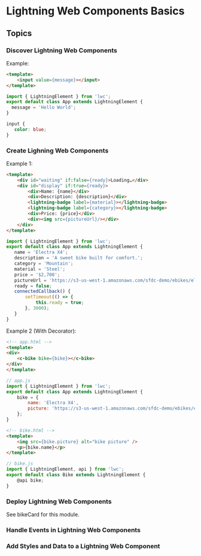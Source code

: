 # Lightning Web Components Basics

## Topics

### Discover Lightning Web Components

Example:

```HTML
<template>
    <input value={message}></input>
</template>
```

```JavaScript
import { LightningElement } from 'lwc';
export default class App extends LightningElement {
  message = 'Hello World';
}
```

```CSS
input {
   color: blue;
}
```

### Create Lighning Web Components

Example 1:

```HTML
<template>
    <div id="waiting" if:false={ready}>Loading…</div>
    <div id="display" if:true={ready}>
        <div>Name: {name}</div>
        <div>Description: {description}</div>
        <lightning-badge label={material}></lightning-badge>
        <lightning-badge label={category}></lightning-badge>
        <div>Price: {price}</div>
        <div><img src={pictureUrl}/></div>
    </div>
</template>
```

```JavaScript
import { LightningElement } from 'lwc';
export default class App extends LightningElement {
   name = 'Electra X4';
   description = 'A sweet bike built for comfort.';
   category = 'Mountain';
   material = 'Steel';
   price = '$2,700';
   pictureUrl = 'https://s3-us-west-1.amazonaws.com/sfdc-demo/ebikes/electrax4.jpg';
   ready = false;
   connectedCallback() {
       setTimeout(() => {
           this.ready = true;
       }, 3000);
   }
}
```

Example 2 (With Decorator):

```HTML
<!-- app.html -->
<template>
<div>
    <c-bike bike={bike}></c-bike>
</div>
</template>
```

```JavaScript
// app.js
import { LightningElement } from 'lwc';
export default class App extends LightningElement {
    bike = {
        name: 'Electra X4',
        picture: 'https://s3-us-west-1.amazonaws.com/sfdc-demo/ebikes/electrax4.jpg'
    };
}
```

```HTML
<!-- bike.html -->
<template>
    <img src={bike.picture} alt="bike picture" />
    <p>{bike.name}</p>
</template>
```

```JavaScript
// bike.js
import { LightningElement, api } from 'lwc';
export default class Bike extends LightningElement {
    @api bike;
}
```

### Deploy Lightning Web Components

See bikeCard for this module.

### Handle Events in Lightning Web Components

### Add Styles and Data to a Lightning Web Component
